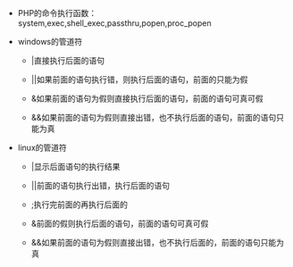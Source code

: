 - PHP的命令执行函数：
  system,exec,shell_exec,passthru,popen,proc_popen

- windows的管道符

  - |直接执行后面的语句

  - ||如果前面的语句执行错，则执行后面的语句，前面的只能为假

  - &如果前面的语句为假则直接执行后面的语句，前面的语句可真可假

  - &&如果前面的语句为假则直接出错，也不执行后面的语句，前面的语句只能为真

- linux的管道符

  - |显示后面语句的执行结果

  - ||前面的语句执行出错，执行后面的语句

  - ;执行完前面的再执行后面的

  - &前面的假则执行后面的语句，前面的语句可真可假

  - &&如果前面的语句为假则直接出错，也不执行后面的，前面的语句只能为真